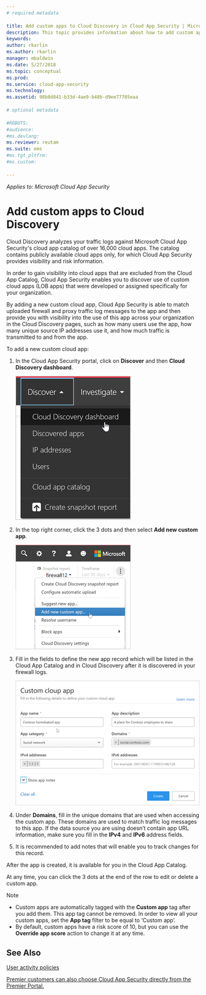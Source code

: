 ```yaml
---
# required metadata

title: Add custom apps to Cloud Discovery in Cloud App Security | Microsoft Docs
description: This topic provides information about how to add custom apps to Cloud Discovery in Cloud App Security to monitor Shadow IT.
keywords:
author: rkarlin
ms.author: rkarlin
manager: mbaldwin
ms.date: 5/27/2018
ms.topic: conceptual
ms.prod:
ms.service: cloud-app-security
ms.technology:
ms.assetid: 98b0d841-b33d-4ae9-b48b-d9ee77785eaa

# optional metadata

#ROBOTS:
#audience:
#ms.devlang:
ms.reviewer: reutam
ms.suite: ems
#ms.tgt_pltfrm:
#ms.custom:

---
```


*Applies to: Microsoft Cloud App Security*

# Add custom apps to Cloud Discovery
    
Cloud Discovery analyzes your traffic logs against Microsoft Cloud App Security's cloud app catalog of over 16,000 cloud apps. The catalog contains publicly available cloud apps only, for which Cloud App Security provides visibility and risk information.

In order to gain visibility into cloud apps that are excluded from the Cloud App Catalog,  Cloud App Security enables you to discover use of custom cloud apps (LOB apps) that were developed or assigned specifically for your organization.

By adding a new custom cloud app, Cloud App Security is able to match uploaded firewall and proxy traffic log messages to the app and then provide you with visibility into the use of this app across your organization in the Cloud Discovery pages, such as how many users use the app, how many unique source IP addresses use it, and how much traffic is transmitted to and from the app. 

To add a new custom cloud app:

1. In the Cloud App Security portal, click on **Discover** and then **Cloud Discovery dashboard**. 
  
   ![cloud discovery dashboard menu](./media/cloud-discovery-dashboard-menu.png)

2. In the top right corner, click the 3 dots and then select **Add new custom app**. 

   ![add custom app menu](./media/add-custom-app-menu.png)

3. Fill in the fields to define the new app record which will be listed in the Cloud App Catalog and in Cloud Discovery after it is discovered in your firewall logs.

   ![custom app](./media/add-custom-app.png)

4. Under **Domains**, fill in the unique domains that are used when accessing the custom app. These domains are used to match traffic log messages to this app. If the data source you are using doesn’t contain app URL information, make sure you fill in the **IPv4** and **IPv6** address fields.
5. It is recommended to add notes that will enable you to track changes for this record.

After the app is created, it is available for you in the Cloud App Catalog.

At any time, you can click the 3 dots at the end of the row to edit or delete a custom app.

>[!NOTE]
> - Custom apps are automatically tagged with the **Custom app** tag after you add them. This app tag cannot be removed.
In order to view all your custom apps, set the **App tag** filter to be equal to ‘Custom app’. 
> -	By default, custom apps have a risk score of 10, but you can use the **Override app score** action to change it at any time.

  
## See Also  
[User activity policies](user-activity-policies.md)   

[Premier customers can also choose Cloud App Security directly from the Premier Portal.](https://premier.microsoft.com/)  
  
  